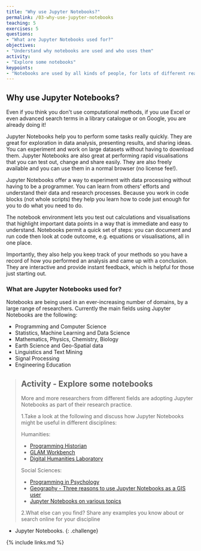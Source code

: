 ```yaml
---
title: "Why use Jupyter Notebooks?"
permalink: /03-why-use-jupyter-notebooks
teaching: 5
exercises: 5
questions:
- "What are Jupyter Notebooks used for?"
objectives:
- "Understand why notebooks are used and who uses them"
activity:
- "Explore some notebooks"
keypoints:
- "Notebooks are used by all kinds of people, for lots of different reasons"
---
```


## Why use Jupyter Notebooks?

Even if you think you don't use computational methods, if you use Excel or even advanced search
 terms in a library catalogue or on Google, you are already doing it!

Jupyter Notebooks help you to perform some tasks really quickly. They are great for exploration in
 data analysis, presenting results, and sharing ideas. You can experiment and work on large
  datasets without having to download them. Jupyter Notebooks are also great at performing rapid
   visualisations that you can test out, change and share easily. They are also freely available
    and you can use them in a normal browser (no license fee!).

Jupyter Notebooks offer a way to experiment with data processing without having to be a programmer.
 You can learn from others’ efforts and understand their data and research processes. Because you
  work in code blocks (not whole scripts) they help you learn how to code just enough for you to do
   what you need to do.

The notebook environment lets you test out calculations and visualisations that highlight important
 data points in a way that is immediate and easy to understand. Notebooks permit a quick set of
  steps: you can document and run code then look at code outcome, e.g. equations or visualisations,
   all in one place.

Importantly, they also help you keep track of your methods so you have a record of how you
 performed an analysis and came up with a conclusion. They are interactive and provide instant
  feedback, which is helpful for those just starting out.

### What are Jupyter Notebooks used for?

Notebooks are being used in an ever-increasing number of domains, by a large range of researchers.
 Currently the main fields using Jupyter Notebooks are the following:

- Programming and Computer Science
- Statistics, Machine Learning and Data Science
- Mathematics, Physics, Chemistry, Biology
- Earth Science and Geo-Spatial data
- Linguistics and Text Mining
- Signal Processing
- Engineering Education

> ## Activity - Explore some notebooks
>
> More and more researchers from different fields are adopting Jupyter Notebooks as part of their
 research practice.
>
> 1.Take a look at the following and discuss how Jupyter Notebooks might be useful in different disciplines:
>
> Humanities:
>
> - [Programming Historian](https://programminghistorian.org/)
> - [GLAM Workbench](https://glam-workbench.github.io/)
> - [Digital Humanities Laboratory](https://github.com/dhlab-epfl?language=jupyter+notebook)
>
> Social Sciences:
>
> - [Programming in Psychology](https://blog.efpsa.org/2016/07/12/python-programming-in-psychology-from-data-collection-to-analysis/)
> - [Geography - Three reasons to use Jupyter Notebooks as a GIS user](https://www.esri.com/arcgis-blog/products/analytics/analytics/three-reasons-to-use-jupyter-notebooks-as-a-gis-user/)
> - [Jupyter Notebooks on various topics](https://ramiro.org/notebooks/)
>
> 2.What else can you find? Share any examples you know about or search online for your discipline
 + Jupyter Notebooks.
{: .challenge}

{% include links.md %}
